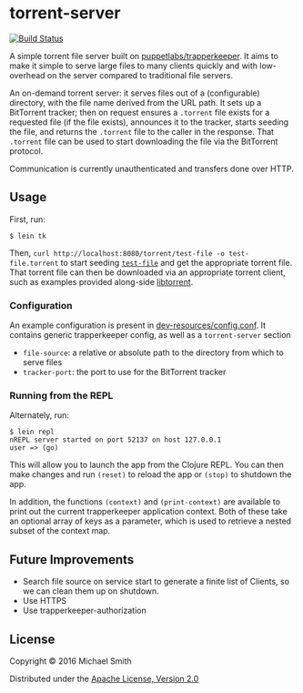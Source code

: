 # torrent-server

[![Build Status](https://travis-ci.org/MikaelSmith/torrent-server.svg?branch=master)](https://travis-ci.org/MikaelSmith/torrent-server)

A simple torrent file server built on [puppetlabs/trapperkeeper](https://github.com/puppetlabs/trapperkeeper).
It aims to make it simple to serve large files to many clients quickly and with
low-overhead on the server compared to traditional file servers.

An on-demand torrent server: it serves files out of a (configurable) directory,
with the file name derived from the URL path. It sets up a BitTorrent tracker;
then on request ensures a `.torrent` file exists for a requested file (if the file
exists), announces it to the tracker, starts seeding the file, and returns the
`.torrent` file to the caller in the response. That `.torrent` file can be used
to start downloading the file via the BitTorrent protocol.

Communication is currently unauthenticated and transfers done over HTTP.

## Usage

First, run:

    $ lein tk

Then, `curl http://localhost:8080/torrent/test-file -o test-file.torrent` to
start seeding [`test-file`](./dev-resources/test-file) and get the appropriate
torrent file. That torrent file can then be downloaded via an appropriate
torrent client, such as examples provided along-side [libtorrent](http://www.libtorrent.org/).

### Configuration

An example configuration is present in [dev-resources/config.conf](./dev-resources/config.conf).
It contains generic trapperkeeper config, as well as a `torrent-server` section
- `file-source`: a relative or absolute path to the directory from which to serve files
- `tracker-port`: the port to use for the BitTorrent tracker

### Running from the REPL

Alternately, run:

    $ lein repl
    nREPL server started on port 52137 on host 127.0.0.1
    user => (go)

This will allow you to launch the app from the Clojure REPL. You can then make
changes and run `(reset)` to reload the app or `(stop)` to shutdown the app.

In addition, the functions `(context)` and `(print-context)` are available to
print out the current trapperkeeper application context. Both of these take an
optional array of keys as a parameter, which is used to retrieve a nested
subset of the context map.

## Future Improvements

- Search file source on service start to generate a finite list of Clients, so we can clean them up on shutdown.
- Use HTTPS
- Use trapperkeeper-authorization

## License

Copyright © 2016 Michael Smith

Distributed under the [Apache License, Version 2.0](http://www.apache.org/licenses/LICENSE-2.0.html)
